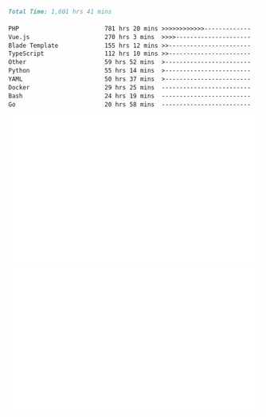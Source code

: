 <!--START_SECTION:waka-->

```markdown
Total Time: 1,601 hrs 41 mins

PHP                        781 hrs 20 mins >>>>>>>>>>>>-------------   47.02 %
Vue.js                     270 hrs 3 mins  >>>>---------------------   16.25 %
Blade Template             155 hrs 12 mins >>-----------------------   09.34 %
TypeScript                 112 hrs 10 mins >>-----------------------   06.75 %
Other                      59 hrs 52 mins  >------------------------   03.60 %
Python                     55 hrs 14 mins  >------------------------   03.32 %
YAML                       50 hrs 37 mins  >------------------------   03.05 %
Docker                     29 hrs 25 mins  -------------------------   01.77 %
Bash                       24 hrs 19 mins  -------------------------   01.46 %
Go                         20 hrs 58 mins  -------------------------   01.26 %
```

<!--END_SECTION:waka-->
<p align="center">
    <img src="https://raw.githubusercontent.com/rjp2525/rjp2525/output/generated/overview.svg">
    <img src="https://raw.githubusercontent.com/rjp2525/rjp2525/output/generated/languages.svg">
</p>
